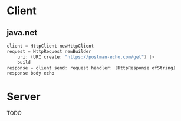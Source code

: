 # Client

## java.net
```Scala
client = HttpClient newHttpClient
request = HttpRequest newBuilder 
    uri: (URI create: "https://postman-echo.com/get") |> 
    build
response = client send: request handler: (HttpResponse ofString)
response body echo
```

# Server
TODO